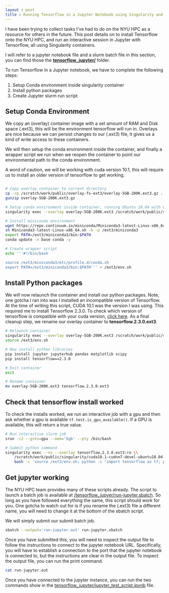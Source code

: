 ```yaml
---
layout : post
title : Running Tensorflow in a Jupyter Notebook using Singularity and Slurm on NYU HPC
---
```


I have been trying to collect tasks I've had to do on the NYU HPC as a resource for others in the future. This post details on to install Tensorflow onto the NYU HPC, and run an interactive session in Jupyter with Tensorflow, all using Singularity containers. 

I will refer to a jupyter notebook file and a slurm batch file in this section, you can find those the [__tensorflow_jupyter/__](https://github.com/ryanlstevens/nyu_hpc_helpers/tree/main/tensorflow_jupyter) folder. 

To run Tensorflow in a Jupyter notebook, we have to complete the following steps:

1. Setup Conda environment inside singularity container
2. Install python packages 
3. Create Jupyter slurm run script

## Setup Conda Environment 

We copy an (overlay) container image with a set amount of RAM and Disk space (.ext3), this will be the environment tensorflow will run in. Overlays are nice because we can persist changes to our (.ext3) file, it gives us a kind of write access to these containers. 

We will then setup the conda environment inside the container, and finally a wrapper script we run when we reopen the container to point our environmental path to the conda environment.

A word of caution, we will be working with cuda version 10.1, this will require us to install an older version of tensorflow to get working.

```bash 

# Copy overlay container to current directory
cp -rp /scratch/work/public/overlay-fs-ext3/overlay-5GB-200K.ext3.gz .
gunzip overlay-5GB-200K.ext3.gz

# Setup conda environment inside container, running Ubuntu 18.04 with Cuda 10.1 
singularity exec --overlay overlay-5GB-200K.ext3 /scratch/work/public/singularity/cuda10.1-cudnn7-devel-ubuntu18.04.sif /bin/bash

# Install miniconda environment 
wget https://repo.continuum.io/miniconda/Miniconda3-latest-Linux-x86_64.sh
sh Miniconda3-latest-Linux-x86_64.sh -b -p /ext3/miniconda3
export PATH=/ext3/miniconda3/bin:$PATH
conda update -n base conda -y

# Create wrapper script 
echo '''#!/bin/bash

source /ext3/miniconda3/etc/profile.d/conda.sh
export PATH=/ext3/miniconda3/bin:$PATH''' > /ext3/env.sh
``` 

## Install Python packages 

We will now relaunch the container and install our python packages. Note, one gotcha I ran into was I installed an incompatible version of Tensorflow. At the time of writing this script, CUDA 10.1 was the version I was using. This required me to install Tensorflow 2.3.0. To check which version of tensorflow is compatible with your cuda version, [click here](https://www.tensorflow.org/install/source#gpu). As a final cleanup step, we rename our overlay container to __tensorflow.2.3.0.ext3__.

```bash 
# Relaunch container 
singularity exec --overlay overlay-5GB-200K.ext3 /scratch/work/public/singularity/cuda10.1-cudnn7-devel-ubuntu18.04.sif /bin/bash
source /ext3/env.sh

# Now install python libraries 
pip install jupyter jupyterhub pandas matplotlib scipy 
pip install tensorflow==2.3.0

# Exit container 
exit 

# Rename container
mv overlay-5GB-200K.ext3 tensorflow.2.3.0.ext3
``` 

## Check that tensorflow install worked 

To check the installs worked, we run an interactive job with a gpu and then ask whether a gpu is available ``tf.test.is_gpu_available()``. If a GPU is available, this will return a true value.

```bash
# Run interactive slurm job 
srun -c2 --gres=gpu --mem='5gb' --pty /bin/bash

# Submit python command
singularity exec --nv --overlay tensorflow.2.3.0.ext3:ro \\ 
    /scratch/work/public/singularity/cuda10.1-cudnn7-devel-ubuntu18.04.sif \\ 
    bash -c 'source /ext3/env.sh; python -c "import tensorflow as tf; print(tf.test.is_gpu_available());"'
```

## Get jupyter working

The NYU HPC team provides many of these scripts already. The script to launch a batch job is available at [/tensorflow_jupyer/run-jupyter.sbatch](https://github.com/ryanlstevens/nyu_hpc_helpers/tree/main/tensorflow_jupyter/run-jupyter.sbatch). So long as you have followed everything the same, this script should work for you. One gotcha to watch out for is if you rename the (.ext3) file a different name, you will need to change it at the bottom of the sbatch script. 

We will simply submit our submit batch job.

```bash 
sbatch --output='run-jupyter.out' run-jupyter.sbatch
``` 

Once you have submitted this, you will need to inspect the output file to follow the instructions to connect to the jupyter notebook URL. Specifically, you will have to establish a connection to the port that the jupyter notebook is connected to, but the instructions are clear in the output file. To inspect the output file, you can run the print command.

```bash
cat run-jupyter.out
``` 

Once you have connected to the jupyter instance, you can run the two commands show in the [tensorflow_jupyter/jupyter_test_script.ipynb](https://github.com/ryanlstevens/nyu_hpc_helpers/tree/main/tensorflow_jupyter/jupyter_test_script.ipynb) file. 

